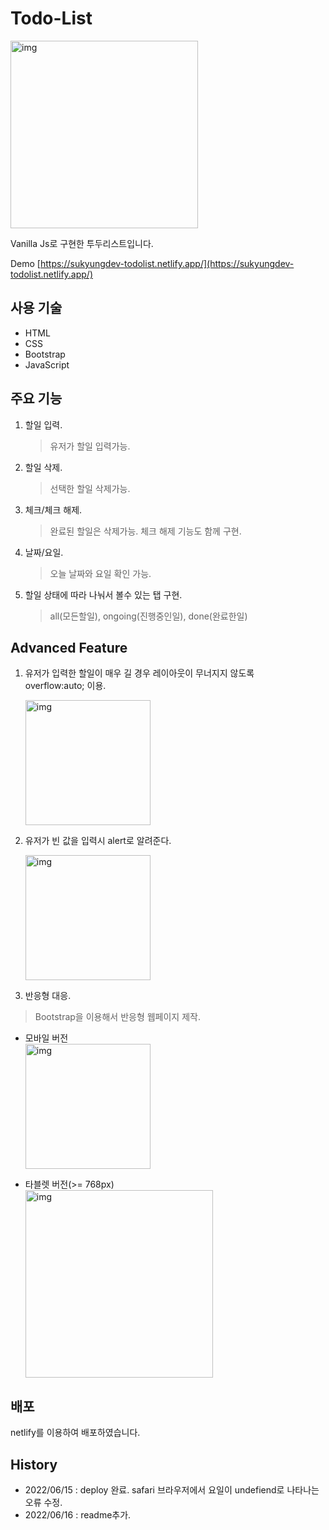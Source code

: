 # Todo-List

<img src="https://user-images.githubusercontent.com/96860670/174079136-fe58c5c5-4349-4211-b0a0-ff58a80e3a00.png" alt="img" width = "300px"/>

<!-- ## 목차

```
1. 사용 기술
2. 주요 기능
3. 기본 구조
4. 추가 요소
5. 배포
6. History
``` -->

Vanilla Js로 구현한 투두리스트입니다.

Demo
[https://sukyungdev-todolist.netlify.app/](https://sukyungdev-todolist.netlify.app/)

## 사용 기술

-   HTML
-   CSS
-   Bootstrap
-   JavaScript

## 주요 기능

1. 할일 입력.

    > 유저가 할일 입력가능.

2. 할일 삭제.

    > 선택한 할일 삭제가능.

3. 체크/체크 해제.

    > 완료된 할일은 삭제가능. 체크 해제 기능도 함께 구현.

4. 날짜/요일.

    > 오늘 날짜와 요일 확인 가능.

5. 할일 상태에 따라 나눠서 볼수 있는 탭 구현.
    > all(모든할일), ongoing(진행중인일), done(완료한일)

## Advanced Feature

1.  유저가 입력한 할일이 매우 길 경우 레이아웃이 무너지지 않도록  
    overflow:auto; 이용.

    <img src="https://user-images.githubusercontent.com/96860670/174077758-846107ef-68f7-4e4a-8181-36405d32ff86.png" alt="img" width="200px" />

2.  유저가 빈 값을 입력시 alert로 알려준다.

    <img src="https://user-images.githubusercontent.com/96860670/174079957-f53b011a-6d2e-4c15-bb27-40297f96b4e8.png" alt="img" width="200px" />

3.  반응형 대응.

> Bootstrap을 이용해서 반응형 웹페이지 제작.

-   모바일 버전  
    <img src="https://user-images.githubusercontent.com/96860670/174078041-d27b8b25-07a5-4c28-a257-0c5fed8b768d.png" alt="img" width = "200px"/>

-   타블렛 버전(>= 768px)  
    <img src="https://user-images.githubusercontent.com/96860670/174079330-607430e6-01f0-4183-b52a-7c4aad9cf567.png" alt="img" width = "300px"/>

## 배포

netlify를 이용하여 배포하였습니다.

## History

-   2022/06/15 : deploy 완료.
    safari 브라우저에서 요일이 undefiend로 나타나는 오류 수정.
-   2022/06/16 : readme추가.
